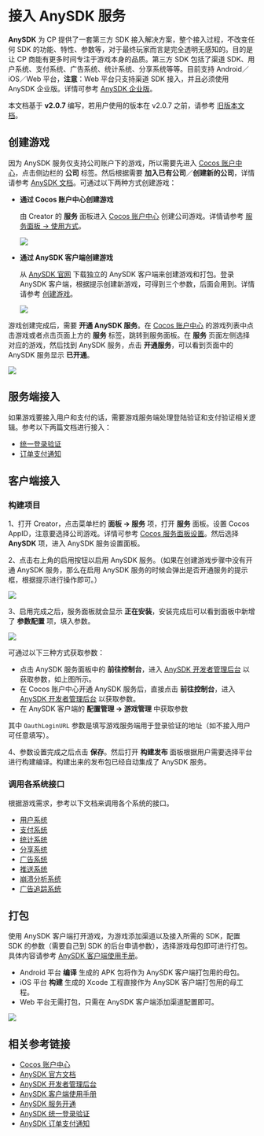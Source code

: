 # 接入 AnySDK 服务

**AnySDK** 为 CP 提供了一套第三方 SDK 接入解决方案，整个接入过程，不改变任何 SDK 的功能、特性、参数等，对于最终玩家而言是完全透明无感知的。目的是让 CP 商能有更多时间专注于游戏本身的品质。第三方 SDK 包括了渠道 SDK、用户系统、支付系统、广告系统、统计系统、分享系统等等。目前支持 Android／iOS／Web 平台，**注意**：Web 平台只支持渠道 SDK 接入，并且必须使用 AnySDK 企业版。详情可参考 [AnySDK 企业版](http://docs.anysdk.com/enterprise/overview/)。

本文档基于 **v2.0.7** 编写，若用户使用的版本在 v2.0.7 之前，请参考 [旧版本文档](https://github.com/cocos-creator/creator-docs/blob/3e87b0f25c73e74acdc316c141971c592fc8f982/zh/sdk/anysdk-overview.md)。

## 创建游戏

因为 AnySDK 服务仅支持公司账户下的游戏，所以需要先进入 [Cocos 账户中心](https://auth.cocos.com/#/)，点击侧边栏的 **公司** 标签。然后根据需要 **加入已有公司**／**创建新的公司**，详情请参考 [AnySDK 文档](http://docs.anysdk.com/rapid-experience/service-activation/#_2)。可通过以下两种方式创建游戏：

- **通过 Cocos 账户中心创建游戏**

    由 Creator 的 **服务** 面板进入 [Cocos 账户中心](https://auth.cocos.com/#/) 创建公司游戏。详情请参考 [服务面板 -> 使用方式](cocos-services.md#%E4%BD%BF%E7%94%A8%E6%96%B9%E5%BC%8F)。

    ![](anysdk/game.png)

- **通过 AnySDK 客户端创建游戏**

    从 [AnySDK 官网](http://www.anysdk.com/downloads) 下载独立的 AnySDK 客户端来创建游戏和打包。登录 AnySDK 客户端，根据提示创建新游戏，可得到三个参数，后面会用到。详情请参考 [创建游戏](http://docs.anysdk.com/rapid-experience/service-activation/#2-anysdk)。

    ![](anysdk/create-game.png)

游戏创建完成后，需要 **开通 AnySDK 服务**。在 [Cocos 账户中心](https://account.cocos.com/#/game/game_list) 的游戏列表中点击游戏或者点击页面上方的 **服务** 标签，跳转到服务面板。在 **服务** 页面左侧选择对应的游戏，然后找到 AnySDK 服务，点击 **开通服务**，可以看到页面中的 AnySDK 服务显示 **已开通**。

![](anysdk/anysdk_service.png)

## 服务端接入

如果游戏要接入用户和支付的话，需要游戏服务端处理登陆验证和支付验证相关逻辑。参考以下两篇文档进行接入：

- [统一登录验证](http://docs.anysdk.com/OauthLogin)  
- [订单支付通知](http://docs.anysdk.com/PaymentNotice)

## 客户端接入

### 构建项目

1、打开 Creator，点击菜单栏的 **面板 -> 服务** 项，打开 **服务** 面板。设置 Cocos AppID，注意要选择公司游戏。详情可参考 [Cocos 服务面板设置](cocos-services.md)。然后选择 **AnySDK** 项，进入 AnySDK 服务设置面板。

2、点击右上角的启用按钮以启用 AnySDK 服务。（如果在创建游戏步骤中没有开通 AnySDK 服务，那么在启用 AnySDK 服务的时候会弹出是否开通服务的提示框，根据提示进行操作即可。）

![](anysdk/enable_anysdk.png)

3、启用完成之后，服务面板就会显示 **正在安装**，安装完成后可以看到面板中新增了 **参数配置** 项，填入参数。

![](anysdk/anysdk_properties.png)

可通过以下三种方式获取参数：

- 点击 AnySDK 服务面板中的 **前往控制台**，进入 [AnySDK 开发者管理后台](http://dev.anysdk.com/) 以获取参数，如上图所示。
- 在 Cocos 账户中心开通 AnySDK 服务后，直接点击 **前往控制台**，进入 [AnySDK 开发者管理后台](http://dev.anysdk.com/) 以获取参数。
- 在 AnySDK 客户端的 **配置管理 -> 游戏管理** 中获取参数

其中 `OauthLoginURL` 参数是填写游戏服务端用于登录验证的地址（如不接入用户可任意填写）。

4、参数设置完成之后点击 **保存**。然后打开 **构建发布** 面板根据用户需要选择平台进行构建编译。构建出来的发布包已经自动集成了 AnySDK 服务。  

### 调用各系统接口

根据游戏需求，参考以下文档来调用各个系统的接口。  

- [用户系统](http://docs.anysdk.com/UsersystemJS)  
- [支付系统](http://docs.anysdk.com/IapsystemJS)  
- [统计系统][1]
- [分享系统][2]
- [广告系统][3]
- [推送系统][4]
- [崩溃分析系统][5]
- [广告追踪系统](http://docs.anysdk.com/AdTrackingSystemJS)

[1]: http://docs.anysdk.com/AnalyticsSystem(JS)
[2]: http://docs.anysdk.com/ShareSystem(JS)
[3]: http://docs.anysdk.com/AdsSystem(JS)
[4]: http://docs.anysdk.com/PushSystem(JS)
[5]: http://docs.anysdk.com/CrashSystem(JS)

## 打包

使用 AnySDK 客户端打开游戏，为游戏添加渠道以及接入所需的 SDK，配置 SDK 的参数（需要自己到 SDK 的后台申请参数），选择游戏母包即可进行打包。具体内容请参考 [AnySDK 客户端使用手册](http://docs.anysdk.com/tool-using/package-tool/)。

- Android 平台 **编译** 生成的 APK 包将作为 AnySDK 客户端打包用的母包。
- iOS 平台 **构建** 生成的 Xcode 工程直接作为 AnySDK 客户端打包用的母工程。
- Web 平台无需打包，只需在 AnySDK 客户端添加渠道配置即可。

![](anysdk/sdk-params.png)

## 相关参考链接

- [Cocos 账户中心](https://auth.cocos.com/#/)
- [AnySDK 官方文档](http://docs.anysdk.com/)
- [AnySDK 开发者管理后台](http://dev.anysdk.com/)
- [AnySDK 客户端使用手册](http://docs.anysdk.com/tool-using/package-tool/)
- [AnySDK 服务开通](http://docs.anysdk.com/rapid-experience/service-activation/#_2)
- [AnySDK 统一登录验证](http://docs.anysdk.com/OauthLogin)  
- [AnySDK 订单支付通知](http://docs.anysdk.com/PaymentNotice)